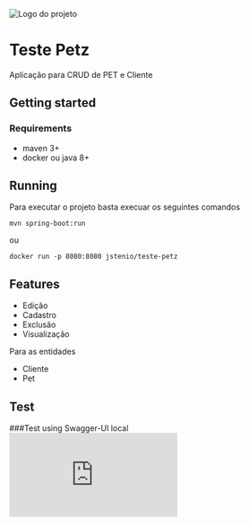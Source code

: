 ![Logo do projeto](https://github.com)

# Teste Petz
Aplicação para CRUD de PET e Cliente

## Getting started
### Requirements
* maven 3+
* docker ou java 8+

## Running

Para executar o projeto basta execuar os seguintes comandos

```shell
mvn spring-boot:run
```
ou

```shell
docker run -p 8080:8080 jstenio/teste-petz
```

## Features

* Edição
* Cadastro
* Exclusão
* Visualização

Para as entidades

* Cliente
* Pet


## Test
###Test using Swagger-UI local
![swagger-ui](http://localhost:8080/petz/v1/swagger-ui.html)
